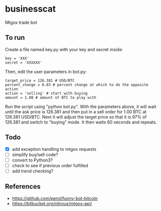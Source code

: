 businesscat
===========

Mtgox trade bot

## To run

Create a file named key.py with your key and secret inside:

    key = 'XXX'
    secret = 'XXXXXX'

Then, edit the user parameters in bot.py:

    target_price = 126.381 # USD/BTC
    percent_change = 0.03 # percent change at which to do the opposite action
    action = 'selling' # start with buying
    amount = 1.00 # amount of BTC to play with

Run the script using "python bot.py".  With the parameters above, it will wait until the ask price is 126.381 and then put in a sell order for 1.00 BTC at 126.381 USD/BTC.  Next it will adjust the target price so that it is 97% of 126.381 and switch to "buying" mode.  It then waits 60 seconds and repeats.

## Todo
- [x] add exception handling to mtgox requests
- [ ] simplify buy/sell code?
- [ ] convert to Python3?
- [ ] check to see if previous order fulfilled
- [ ] add trend checking?

## References
* https://github.com/perol/funny-bot-bitcoin
* https://bitbucket.org/nitrous/mtgox-api/
